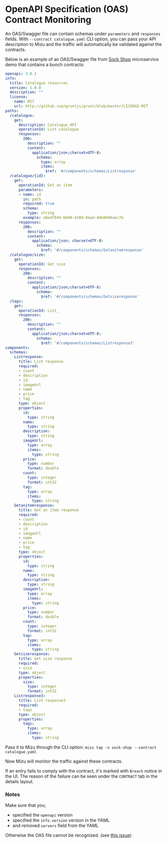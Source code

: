 # OpenAPI Specification (OAS) Contract Monitoring

An OAS/Swagger file can contain schemas under `parameters` and `responses` fields. With `--contract catalogue.yaml`
CLI option, you can pass your API description to Mizu and the traffic will automatically be validated
against the contracts.

Below is an example of an OAS/Swagger file from [Sock Shop](https://microservices-demo.github.io/) microservice demo
that contains a bunch contracts:

```yaml
openapi: 3.0.1
info:
  title: Catalogue resources
  version: 1.0.0
  description: ""
  license:
    name: MIT
    url: http://github.com/gruntjs/grunt/blob/master/LICENSE-MIT
paths:
  /catalogue:
    get:
      description: Catalogue API
      operationId: List catalogue
      responses:
        200:
          description: ""
          content:
            application/json;charset=UTF-8:
              schema:
                type: array
                items:
                  $ref: '#/components/schemas/Listresponse'
  /catalogue/{id}:
    get:
      operationId: Get an item
      parameters:
      - name: id
        in: path
        required: true
        schema:
          type: string
        example: a0a4f044-b040-410d-8ead-4de0446aec7e
      responses:
        200:
          description: ""
          content:
            application/json; charset=UTF-8:
              schema:
                $ref: '#/components/schemas/Getanitemresponse'
  /catalogue/size:
    get:
      operationId: Get size
      responses:
        200:
          description: ""
          content:
            application/json;charset=UTF-8:
              schema:
                $ref: '#/components/schemas/Getsizeresponse'
  /tags:
    get:
      operationId: List_
      responses:
        200:
          description: ""
          content:
            application/json;charset=UTF-8:
              schema:
                $ref: '#/components/schemas/Listresponse3'
components:
  schemas:
    Listresponse:
      title: List response
      required:
      - count
      - description
      - id
      - imageUrl
      - name
      - price
      - tag
      type: object
      properties:
        id:
          type: string
        name:
          type: string
        description:
          type: string
        imageUrl:
          type: array
          items:
            type: string
        price:
          type: number
          format: double
        count:
          type: integer
          format: int32
        tag:
          type: array
          items:
            type: string
    Getanitemresponse:
      title: Get an item response
      required:
      - count
      - description
      - id
      - imageUrl
      - name
      - price
      - tag
      type: object
      properties:
        id:
          type: string
        name:
          type: string
        description:
          type: string
        imageUrl:
          type: array
          items:
            type: string
        price:
          type: number
          format: double
        count:
          type: integer
          format: int32
        tag:
          type: array
          items:
            type: string
    Getsizeresponse:
      title: Get size response
      required:
      - size
      type: object
      properties:
        size:
          type: integer
          format: int32
    Listresponse3:
      title: List response3
      required:
      - tags
      type: object
      properties:
        tags:
          type: array
          items:
            type: string
```

Pass it to Mizu through the CLI option: `mizu tap -n sock-shop --contract catalogue.yaml`

Now Mizu will monitor the traffic against these contracts.

If an entry fails to comply with the contract, it's marked with `Breach` notice in the UI.
The reason of the failure can be seen under the `CONTRACT` tab in the details layout.

### Notes

Make sure that you;

- specified the `openapi` version
- specified the `info.version` version in the YAML
- and removed `servers` field from the YAML

Otherwise the OAS file cannot be recognized. (see [this issue](https://github.com/getkin/kin-openapi/issues/356))

